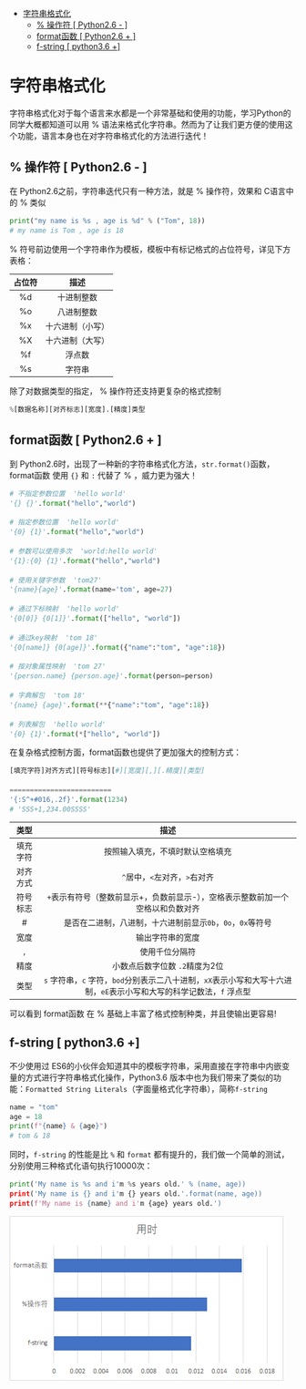 <!-- TOC -->

- [字符串格式化](#%e5%ad%97%e7%ac%a6%e4%b8%b2%e6%a0%bc%e5%bc%8f%e5%8c%96)
  - [% 操作符 [ Python2.6 - ]](#%e6%93%8d%e4%bd%9c%e7%ac%a6--python26)
  - [format函数 [ Python2.6 + ]](#format%e5%87%bd%e6%95%b0--python26)
  - [f-string [ python3.6 +]](#f-string--python36)

<!-- /TOC -->

# 字符串格式化

字符串格式化对于每个语言来水都是一个非常基础和使用的功能，学习Python的同学大概都知道可以用 % 语法来格式化字符串。然而为了让我们更方便的使用这个功能，语言本身也在对字符串格式化的方法进行迭代！

## % 操作符 [ Python2.6 - ]

在 Python2.6之前，字符串迭代只有一种方法，就是 % 操作符，效果和 C语言中的 % 类似

```python
print("my name is %s , age is %d" % ("Tom", 18))
# my name is Tom , age is 18
```

% 符号前边使用一个字符串作为模板，模板中有标记格式的占位符号，详见下方表格：

| 占位符 |       描述       |
| :----: | :--------------: |
|   %d   |    十进制整数    |
|   %o   |    八进制整数    |
|   %x   | 十六进制（小写） |
|   %X   | 十六进制（大写） |
|   %f   |      浮点数      |
|   %s   |      字符串      |

除了对数据类型的指定， % 操作符还支持更复杂的格式控制

```python
%[数据名称][对齐标志][宽度].[精度]类型
```

## format函数 [ Python2.6 + ]

到 Python2.6时，出现了一种新的字符串格式化方法，`str.format()`函数，format函数 使用 `{}` 和 `:` 代替了 % ，威力更为强大！

```python
# 不指定参数位置  'hello world'
'{} {}'.format("hello","world")

# 指定参数位置  'hello world'
'{0} {1}'.format("hello","world")

# 参数可以使用多次  'world:hello world'
'{1}:{0} {1}'.format("hello","world")

# 使用关键字参数  'tom27'
'{name}{age}'.format(name='tom', age=27)

# 通过下标映射  'hello world'
'{0[0]} {0[1]}'.format(["hello", "world"])

# 通过key映射  'tom 18'
'{0[name]} {0[age]}'.format({"name":"tom", "age":18})

# 按对象属性映射  'tom 27'
'{person.name} {person.age}'.format(person=person)

# 字典解包  'tom 18'
'{name} {age}'.format(**{"name":"tom", "age":18})

# 列表解包  'hello world'
'{0} {1}'.format(*["hello", "world"])
```

在复杂格式控制方面，format函数也提供了更加强大的控制方式：

```python
[填充字符]对齐方式][符号标志][#][宽度][,][.精度][类型]

=========================
'{:S^+#016,.2f}'.format(1234)
# 'SSS+1,234.00SSSS'
```

|   类型   |                                                   描述                                                    |
| :------: | :-------------------------------------------------------------------------------------------------------: |
| 填充字符 |                                     按照输入填充，不填时默认空格填充                                      |
| 对齐方式 |                                       `^`居中，`<`左对齐，`>`右对齐                                       |
| 符号标志 |              `+`表示有符号（整数前显示+，负数前显示-），空格表示整数前加一个空格以和负数对齐              |
|    #     |                        是否在二进制，八进制，十六进制前显示`0b`，`0o`，`0x`等符号                         |
|   宽度   |                                             输出字符串的宽度                                              |
|    ,     |                                              使用千位分隔符                                               |
|   精度   |                                      小数点后数字位数  `.2`精度为2位                                      |
|   类型   | `s` 字符串，`c` 字符，`bod`分别表示二八十进制，`xX`表示小写和大写十六进制，`eE`表示小写和大写的科学记数法，`f` 浮点型 |

可以看到 format函数 在 % 基础上丰富了格式控制种类，并且使输出更容易!

## f-string [ python3.6 +]

不少使用过 ES6的小伙伴会知道其中的模板字符串，采用直接在字符串中内嵌变量的方式进行字符串格式化操作，Python3.6 版本中也为我们带来了类似的功能：`Formatted String Literals`（字面量格式化字符串），简称`f-string`

```python
name = "tom"
age = 18
print(f"{name} & {age}")
# tom & 18
```

同时，`f-string` 的性能是比 `%` 和 `format` 都有提升的，我们做一个简单的测试，分别使用三种格式化语句执行10000次：

```python
print('My name is %s and i'm %s years old.' % (name, age))
print('My name is {} and i'm {} years old.'.format(name, age))
print(f'My name is {name} and i'm {age} years old.')
```

![img][img@1]

[img@1]:https://raw.githubusercontent.com/zzzzls/Images/master/Study_nodes_img/04-19_01.png


